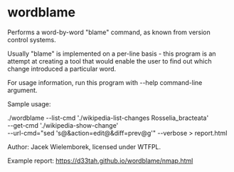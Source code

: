 # wordblame

Performs a word-by-word "blame" command, as known from version control
systems.

Usually "blame" is implemented on a per-line basis - this program is an
attempt at creating a tool that would enable the user to find out which change
introduced a particular word.

For usage information, run this program with --help command-line argument.

Sample usage:

./wordblame --list-cmd './wikipedia-list-changes Rosselia_bracteata' \
    --get-cmd './wikipedia-show-change' \
    --url-cmd="sed 's@&action=edit@\&diff=prev@g'" --verbose > report.html

Author: Jacek Wielemborek, licensed under WTFPL.

Example report: https://d33tah.github.io/wordblame/nmap.html
